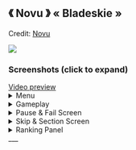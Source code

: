 ## 《 Novu 》  « Bladeskie »
Credit: [Novu](https://osu.ppy.sh/users/17561095)

![]( https://i.imgur.com/Xgx2qec.jpg )

### Screenshots (click to expand)
<a href="" target="_blank">
 Video preview
</a>

<details>
<summary> Menu</summary>
<img src="https://i.imgur.com/T0Im8a4.png" title="Menu Background">
<img src="https://i.imgur.com/irhzJLX.png" title="Song Select">
<img src="https://i.imgur.com/elfxWT5.png" title="Select Modes">
<img src="https://i.imgur.com/XlQ9QEn.png" title="Mod Icons">
 
</details>

<details>
<summary> Gameplay</summary>
<img src="https://i.imgur.com/fPtlnoP.png" title="Gameplay circles">
<img src="https://i.imgur.com/w6BWQTV.png" title="Gameplay circles">
<img src="https://i.imgur.com/lCrmOxY.png" title="Gameplay circles">
</details>

<details>
<summary> Pause & Fail Screen</summary>
<img src="https://i.imgur.com/iJuA0TA.png" title="Screen Pause">
<img src="https://i.imgur.com/wSFyK3P.png" title="Screen Fail">
</details>

<details>
<summary> Skip & Section Screen</summary>
<img src="https://i.imgur.com/d7EvAdA.png" title="Screen Skip">
<img src="https://i.imgur.com/DKDUhiO.png" title="Screen Pass">
<img src="https://i.imgur.com/OZruigs.png" title="Screen Fail">
</details>

<details>
<summary> Ranking Panel</summary>
<img src="https://i.imgur.com/HfczSW8.png" title="Ranking Panel">
<img src="https://i.imgur.com/NRrtTZB.png" title="Ranking Panel">
</details>
___
